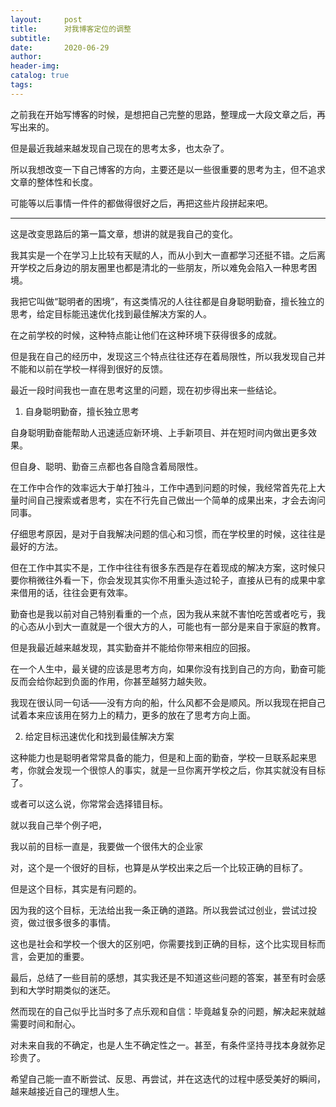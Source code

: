 ```yaml
---
layout:     post  
title:      对我博客定位的调整
subtitle:  
date:       2020-06-29
author:  
header-img: 
catalog: true  
tags:
---
```



之前我在开始写博客的时候，是想把自己完整的思路，整理成一大段文章之后，再写出来的。

但是最近我越来越发现自己现在的思考太多，也太杂了。

所以我想改变一下自己博客的方向，主要还是以一些很重要的思考为主，但不追求文章的整体性和长度。

可能等以后事情一件件的都做得很好之后，再把这些片段拼起来吧。


---

这是改变思路后的第一篇文章，想讲的就是我自己的变化。

我其实是一个在学习上比较有天赋的人，而从小到大一直都学习还挺不错。之后离开学校之后身边的朋友圈里也都是清北的一些朋友，所以难免会陷入一种思考困境。

我把它叫做“聪明者的困境”，有这类情况的人往往都是自身聪明勤奋，擅长独立的思考，给定目标能迅速优化找到最佳解决方案的人。

在之前学校的时候，这种特点能让他们在这种环境下获得很多的成就。

但是我在自己的经历中，发现这三个特点往往还存在着局限性，所以我发现自己并不能和以前在学校一样得到很好的反馈。

最近一段时间我也一直在思考这里的问题，现在初步得出来一些结论。

1. 自身聪明勤奋，擅长独立思考

自身聪明勤奋能帮助人迅速适应新环境、上手新项目、并在短时间内做出更多效果。

但自身、聪明、勤奋三点都也各自隐含着局限性。

在工作中合作的效率远大于单打独斗，工作中遇到问题的时候，我经常首先花上大量时间自己搜索或者思考，实在不行先自己做出一个简单的成果出来，才会去询问同事。

仔细思考原因，是对于自我解决问题的信心和习惯，而在学校里的时候，这往往是最好的方法。

但在工作中其实不是，工作中往往有很多东西是存在着现成的解决方案，这时候只要你稍微往外看一下，你会发现其实你不用重头造过轮子，直接从已有的成果中拿来借用的话，往往会更有效率。


勤奋也是我以前对自己特别看重的一个点，因为我从来就不害怕吃苦或者吃亏，我的心态从小到大一直就是一个很大方的人，可能也有一部分是来自于家庭的教育。

但是我最近越来越发现，其实勤奋并不能给你带来相应的回报。

在一个人生中，最关键的应该是思考方向，如果你没有找到自己的方向，勤奋可能反而会给你起到负面的作用，你甚至越努力越失败。

我现在很认同一句话——没有方向的船，什么风都不会是顺风。所以我现在把自己试着本来应该用在努力上的精力，更多的放在了思考方向上面。

2. 给定目标迅速优化和找到最佳解决方案

这种能力也是聪明者常常具备的能力，但是和上面的勤奋，学校一旦联系起来思考，你就会发现一个很惊人的事实，就是一旦你离开学校之后，你其实就没有目标了。

或者可以这么说，你常常会选择错目标。

就以我自己举个例子吧，

我以前的目标一直是，我要做一个很伟大的企业家

对，这个是一个很好的目标，也算是从学校出来之后一个比较正确的目标了。

但是这个目标，其实是有问题的。

因为我的这个目标，无法给出我一条正确的道路。所以我尝试过创业，尝试过投资，做过很多很多的事情。

这也是社会和学校一个很大的区别吧，你需要找到正确的目标，这个比实现目标而言，会更加的重要。

最后，总结了一些目前的感想，其实我还是不知道这些问题的答案，甚至有时会感到和大学时期类似的迷茫。

然而现在的自己似乎比当时多了点乐观和自信：毕竟越复杂的问题，解决起来就越需要时间和耐心。

对未来自我的不确定，也是人生不确定性之一。甚至，有条件坚持寻找本身就弥足珍贵了。

希望自己能一直不断尝试、反思、再尝试，并在这迭代的过程中感受美好的瞬间，越来越接近自己的理想人生。




